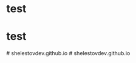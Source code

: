 # test
# test
#   s h e l e s t o v d e v . g i t h u b . i o  
 #   s h e l e s t o v d e v . g i t h u b . i o  
 